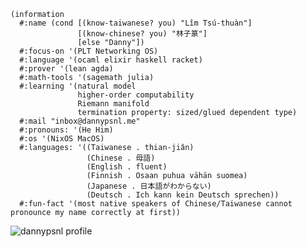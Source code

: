 ```racket
(information
  #:name (cond [(know-taiwanese? you) "Lîm Tsú-thuàn"]
               [(know-chinese? you) "林子篆"]
               [else "Danny"])
  #:focus-on '(PLT Networking OS)
  #:language '(ocaml elixir haskell racket)
  #:prover '(lean agda)
  #:math-tools '(sagemath julia)
  #:learning '(natural model
               higher-order computability
               Riemann manifold
               termination property: sized/glued dependent type)
  #:mail "inbox@dannypsnl.me"
  #:pronouns: '(He Him)
  #:os '(NixOS MacOS)
  #:languages: '((Taiwanese . thian-jiân)
                 (Chinese . 母語)
                 (English . fluent)
                 (Finnish . Osaan puhua vähän suomea)
                 (Japanese . 日本語がわからない)
                 (Deutsch . Ich kann kein Deutsch sprechen))
  #:fun-fact '(most native speakers of Chinese/Taiwanese cannot pronounce my name correctly at first))
```

<p align="left">
  <img align="center" src="https://github-readme-stats.vercel.app/api?username=dannypsnl&show_icons=true&locale=en" alt="dannypsnl profile" />
</p>
